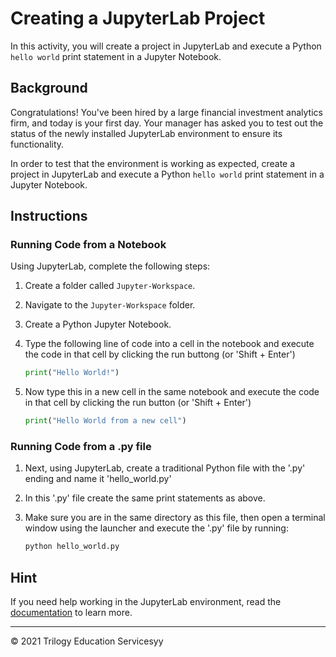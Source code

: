 # Creating a JupyterLab Project

In this activity, you will create a project in JupyterLab and execute a Python `hello world` print statement in a Jupyter Notebook.

## Background

Congratulations! You've been hired by a large financial investment analytics firm, and today is your first day. Your manager has asked you to test out the status of the newly installed JupyterLab environment to ensure its functionality.

In order to test that the environment is working as expected, create a project in JupyterLab and execute a Python `hello world` print statement in a Jupyter Notebook.

## Instructions

### Running Code from a Notebook

Using JupyterLab, complete the following steps:

1. Create a folder called `Jupyter-Workspace`.

2. Navigate to the `Jupyter-Workspace` folder.

3. Create a Python Jupyter Notebook.

4. Type the following line of code into a cell in the notebook and execute the code in that cell by clicking the run buttong (or 'Shift + Enter')

    ```python
    print("Hello World!")
    ```

5. Now type this in a new cell in the same notebook and execute the code in that cell by clicking the run button (or 'Shift + Enter')

    ```python
    print("Hello World from a new cell")
    ```
### Running Code from a .py file

1. Next, using JupyterLab, create a traditional Python file with the '.py' ending and name it 'hello_world.py'

2. In this '.py' file create the same print statements as above.

3. Make sure you are in the same directory as this file, then open a terminal window using the launcher and execute the '.py' file by running:

    ```python
    python hello_world.py
    ```


## Hint

If you need help working in the JupyterLab environment, read the [documentation](https://jupyterlab.readthedocs.io/en/stable/user/interface.html#) to learn more.

---

© 2021 Trilogy Education Servicesyy